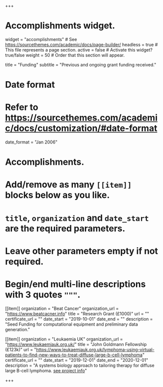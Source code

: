 +++
# Accomplishments widget.
widget = "accomplishments"  # See https://sourcethemes.com/academic/docs/page-builder/
headless = true  # This file represents a page section.
active = false  # Activate this widget? true/false
weight = 50  # Order that this section will appear.

title = "Funding"
subtitle = "Previous and ongoing grant funding received."

# Date format
#   Refer to https://sourcethemes.com/academic/docs/customization/#date-format
date_format = "Jan 2006"

# Accomplishments.
#   Add/remove as many `[[item]]` blocks below as you like.
#   `title`, `organization` and `date_start` are the required parameters.
#   Leave other parameters empty if not required.
#   Begin/end multi-line descriptions with 3 quotes `"""`.

[[item]]
  organization = "Beat Cancer"
  organization_url = "https://www.beatcacner.info"
  title = "Research Grant (£1000)"
  url = ""
  certificate_url = ""
  date_start = "2019-10-01"
  date_end = ""
  description = "Seed Funding for computational equipment and preliminary data generation."

[[item]]
  organization = "Leukaemia UK"
  organization_url = "https://www.leukaemiauk.org.uk/"
  title = "John Goldmann Fellowship (£123k)"
  url = "https://www.leukaemiauk.org.uk/lymphoma-using-virtual-patients-to-find-new-ways-to-treat-diffuse-large-b-cell-lymphoma"
  certificate_url = ""
  date_start = "2019-12-01"
  date_end = "2020-12-01"
  description = "A systems biology approach to tailoring therapy for diffuse large B-cell lymphoma. [see project info](project/primary-dlbcl/)"
  
+++
